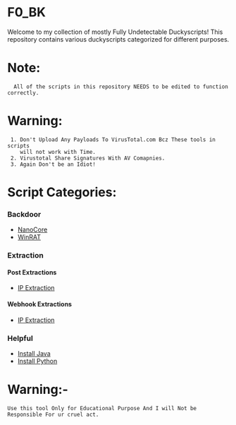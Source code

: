 # F0_BK
Welcome to my collection of mostly Fully Undetectable Duckyscripts! This repository contains various duckyscripts categorized for different purposes.

# Note:
      All of the scripts in this repository NEEDS to be edited to function correctly.

# Warning:
     1. Don't Upload Any Payloads To VirusTotal.com Bcz These tools in scripts 
        will not work with Time.
     2. Virustotal Share Signatures With AV Comapnies.
     3. Again Don't be an Idiot!

# Script Categories:

### Backdoor

- [NanoCore](BKs/Backdoor/Nanocore/BothDNS1234.txt)
- [WinRAT](BKs/Backdoor/WinRAT/BothDNS1337.txt)

### Extraction

#### Post Extractions

- [IP Extraction](BKs/Extraction/Post%20Extractions/IP.txt)

#### Webhook Extractions

- [IP Extraction](BKs/Extraction/Webhook%20Extractions/IP%20Extraction.txt)

### Helpful

- [Install Java](BKs/Helpful/Install_Java.txt)
- [Install Python](BKs/Helpful/Install_Python.txt)


# Warning:-
    Use this tool Only for Educational Purpose And I will Not be Responsible For ur cruel act.
